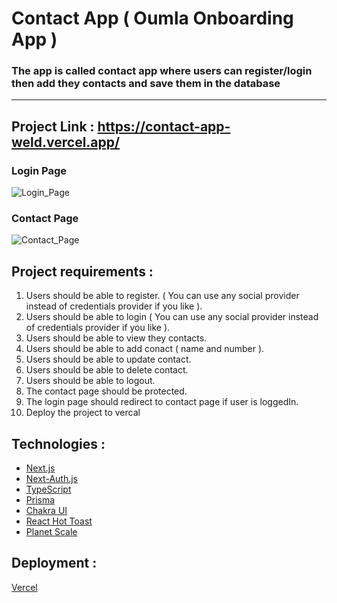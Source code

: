 # Contact App ( Oumla Onboarding App )


### The app is called contact app where users can register/login then add they contacts and save them in the database

---

## Project Link : https://contact-app-weld.vercel.app/

### Login Page

![Login_Page](https://user-images.githubusercontent.com/96533914/198118427-a621870d-c294-464f-ab6d-bbfa6d6d1e94.jpg)

### Contact Page

![Contact_Page](https://user-images.githubusercontent.com/96533914/198118753-6a474a54-9994-4867-8827-761548154882.jpg)

## Project requirements :

1. Users should be able to register. ( You can use any social provider instead of credentials provider if you like ).
2. Users should be able to login ( You can use any social provider instead of credentials provider if you like ).
3. Users should be able to view they contacts.
4. Users should be able to add conact ( name and number ).
5. Users should be able to update contact.
6. Users should be able to delete contact.
7. Users should be able to logout.
8. The contact page should be protected.
9. The login page should redirect to contact page if user is loggedIn.
10. Deploy the project to vercal

## Technologies :

- [Next.js](https://nextjs.org/)
- [Next-Auth.js](https://next-auth.js.org)
- [TypeScript](https://www.typescriptlang.org/)
- [Prisma](https://prisma.io)
- [Chakra UI](https://chakra-ui.com)
- [React Hot Toast](https://react-hot-toast.com/)
- [Planet Scale](https://planetscale.com/)

## Deployment :

[Vercel](https://vercel.com/?utm_source=t3-oss&utm_campaign=oss)

